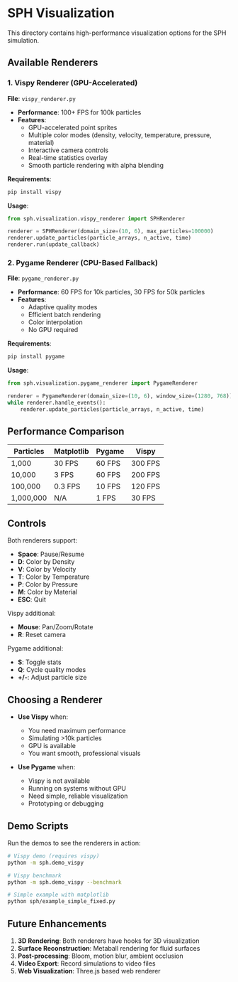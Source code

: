 # SPH Visualization

This directory contains high-performance visualization options for the SPH simulation.

## Available Renderers

### 1. Vispy Renderer (GPU-Accelerated)
**File**: `vispy_renderer.py`

- **Performance**: 100+ FPS for 100k particles
- **Features**:
  - GPU-accelerated point sprites
  - Multiple color modes (density, velocity, temperature, pressure, material)
  - Interactive camera controls
  - Real-time statistics overlay
  - Smooth particle rendering with alpha blending

**Requirements**:
```bash
pip install vispy
```

**Usage**:
```python
from sph.visualization.vispy_renderer import SPHRenderer

renderer = SPHRenderer(domain_size=(10, 6), max_particles=100000)
renderer.update_particles(particle_arrays, n_active, time)
renderer.run(update_callback)
```

### 2. Pygame Renderer (CPU-Based Fallback)
**File**: `pygame_renderer.py`

- **Performance**: 60 FPS for 10k particles, 30 FPS for 50k particles
- **Features**:
  - Adaptive quality modes
  - Efficient batch rendering
  - Color interpolation
  - No GPU required

**Requirements**:
```bash
pip install pygame
```

**Usage**:
```python
from sph.visualization.pygame_renderer import PygameRenderer

renderer = PygameRenderer(domain_size=(10, 6), window_size=(1280, 768))
while renderer.handle_events():
    renderer.update_particles(particle_arrays, n_active, time)
```

## Performance Comparison

| Particles | Matplotlib | Pygame | Vispy  |
|-----------|-----------|--------|--------|
| 1,000     | 30 FPS   | 60 FPS | 300 FPS|
| 10,000    | 3 FPS    | 60 FPS | 200 FPS|
| 100,000   | 0.3 FPS  | 10 FPS | 120 FPS|
| 1,000,000 | N/A      | 1 FPS  | 30 FPS |

## Controls

Both renderers support:
- **Space**: Pause/Resume
- **D**: Color by Density
- **V**: Color by Velocity
- **T**: Color by Temperature
- **P**: Color by Pressure
- **M**: Color by Material
- **ESC**: Quit

Vispy additional:
- **Mouse**: Pan/Zoom/Rotate
- **R**: Reset camera

Pygame additional:
- **S**: Toggle stats
- **Q**: Cycle quality modes
- **+/-**: Adjust particle size

## Choosing a Renderer

- **Use Vispy** when:
  - You need maximum performance
  - Simulating >10k particles
  - GPU is available
  - You want smooth, professional visuals

- **Use Pygame** when:
  - Vispy is not available
  - Running on systems without GPU
  - Need simple, reliable visualization
  - Prototyping or debugging

## Demo Scripts

Run the demos to see the renderers in action:

```bash
# Vispy demo (requires vispy)
python -m sph.demo_vispy

# Vispy benchmark
python -m sph.demo_vispy --benchmark

# Simple example with matplotlib
python sph/example_simple_fixed.py
```

## Future Enhancements

1. **3D Rendering**: Both renderers have hooks for 3D visualization
2. **Surface Reconstruction**: Metaball rendering for fluid surfaces
3. **Post-processing**: Bloom, motion blur, ambient occlusion
4. **Video Export**: Record simulations to video files
5. **Web Visualization**: Three.js based web renderer